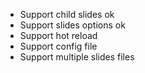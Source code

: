 
- Support child slides ok
- Support slides options ok
- Support hot reload
- Support config file
- Support multiple slides files
